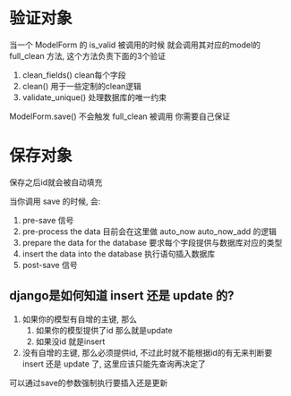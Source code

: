 # 验证对象 #
当一个 ModelForm 的 is_valid 被调用的时候 就会调用其对应的model的 full_clean 方法, 这个方法负责下面的3个验证
1. clean_fields() clean每个字段
2. clean() 用于一些定制的clean逻辑
3. validate_unique() 处理数据库的唯一约束

ModelForm.save() 不会触发 full_clean 被调用 你需要自己保证

# 保存对象 #
保存之后id就会被自动填充

当你调用 save 的时候, 会:
1. pre-save 信号
2. pre-process the data 目前会在这里做 auto_now auto_now_add 的逻辑
3. prepare the data for the database 要求每个字段提供与数据库对应的类型
4. insert the data into the database 执行语句插入数据库
5. post-save 信号

## django是如何知道 insert 还是 update 的? ##
1. 如果你的模型有自增的主键, 那么
	1. 如果你的模型提供了id 那么就是update
	2. 如果没id 就是insert
2. 没有自增的主键, 那么必须提供id, 不过此时就不能根据id的有无来判断要 insert 还是 update 了, 这里应该只能先查询再决定了

可以通过save的参数强制执行要插入还是更新
